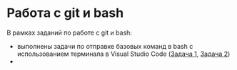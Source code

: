 # Работа с git и bash  
В рамках заданий по работе с git  и bash:  
* выполнены задачи по отправке базовых команд в bash с использованием терминала в Visual Studio Code ([Задача 1](https://github.com/ToriMazhar/git_bash/blob/main/bash1.txt), [Задача 2](https://github.com/ToriMazhar/git_bash/blob/main/bash2.txt))
* 
 
